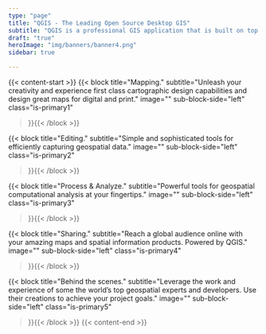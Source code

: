 ```yaml
---
type: "page"
title: "QGIS - The Leading Open Source Desktop GIS"
subtitle: "QGIS is a professional GIS application that is built on top of and proud to be itself Free and Open Source Software (FOSS)."
draft: "true"
heroImage: "img/banners/banner4.png"
sidebar: true

---
```

{{< content-start >}}
{{< block
    title="Mapping."
    subtitle="Unleash your creativity and experience first class cartographic design capabilities and design great maps for digital and print."
    image=""
    sub-block-side="left"
    class="is-primary1"    
>}}{{< /block >}}

{{< block
    title="Editing."
    subtitle="Simple and sophisticated tools for efficiently capturing geospatial data."
    image=""
    sub-block-side="left"
    class="is-primary2"    
>}}{{< /block >}}

{{< block
    title="Process & Analyze."
    subtitle="Powerful tools for geospatial computational analysis at your fingertips."
    image=""
    sub-block-side="left"
    class="is-primary3"    
>}}{{< /block >}}

{{< block
    title="Sharing."
    subtitle="Reach a global audience online with your amazing maps and spatial information products. Powered by QGIS."
    image=""
    sub-block-side="left"
    class="is-primary4"    
>}}{{< /block >}}

{{< block
    title="Behind the scenes."
    subtitle="Leverage the work and experience of some the world’s top geospatial experts and developers. Use their creations to achieve your project goals."
    image=""
    sub-block-side="left"
    class="is-primary5"   
>}}{{< /block >}}
{{< content-end >}}
